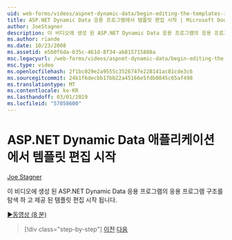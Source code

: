 ```yaml
---
uid: web-forms/videos/aspnet-dynamic-data/begin-editing-the-templates-in-aspnet-dynamic-data-applications
title: ASP.NET Dynamic Data 응용 프로그램에서 템플릿 편집 시작 | Microsoft Docs
author: JoeStagner
description: 이 비디오에 생성 된 ASP.NET Dynamic Data 응용 프로그램의 응용 프로그램 구조를 탐색 하 고 제공 된 템플릿 편집 시작 됩니다.
ms.author: riande
ms.date: 10/23/2008
ms.assetid: e5b0f6da-635c-461d-8f34-ab815715888a
msc.legacyurl: /web-forms/videos/aspnet-dynamic-data/begin-editing-the-templates-in-aspnet-dynamic-data-applications
msc.type: video
ms.openlocfilehash: 2f1bc029e2a9555c3526747e228141ac81cde3c6
ms.sourcegitcommit: 24b1f6decbb17bb22a45166e5fdb0845c65af498
ms.translationtype: MT
ms.contentlocale: ko-KR
ms.lasthandoff: 03/01/2019
ms.locfileid: "57058600"
---
```

<a name="begin-editing-the-templates-in-aspnet-dynamic-data-applications"></a>ASP.NET Dynamic Data 애플리케이션에서 템플릿 편집 시작
====================
[Joe Stagner](https://github.com/JoeStagner)

이 비디오에 생성 된 ASP.NET Dynamic Data 응용 프로그램의 응용 프로그램 구조를 탐색 하 고 제공 된 템플릿 편집 시작 됩니다.

[&#9654;동영상 (8 분)](https://channel9.msdn.com/Blogs/ASP-NET-Site-Videos/begin-editing-the-templates-in-aspnet-dynamic-data-applications)

> [!div class="step-by-step"]
> [이전](getting-started-with-dynamic-data.md)
> [다음](begin-modifying-dynamic-data-applications-with-url-routing.md)
